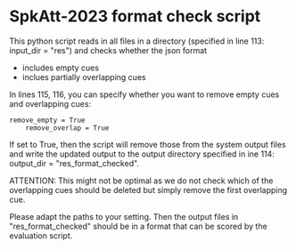 # SpkAtt-2023 format check script


This python script reads in all files in a directory (specified in line 113: input_dir = "res") 
and checks whether the json format
- includes empty cues
- inclues partially overlapping cues

In lines 115, 116, you can specify whether you want to remove empty cues and overlapping cues:    

	remove_empty = True 
    	remove_overlap = True

If set to True, then the script will remove those from the system output files and write the
updated output to the output directory specified in ine 114: output_dir = "res_format_checked".

ATTENTION: This might not be optimal as we do not check which of the overlapping cues should
be deleted but simply remove the first overlapping cue.


Please adapt the paths to your setting. Then the output files in "res_format_checked" should 
be in a format that can be scored by the evaluation script.









